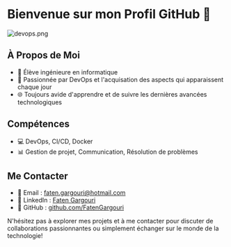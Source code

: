 # Bienvenue sur mon Profil GitHub 👋
![devops.png]([https://github.com/FatenGargouri/FatenGargouri/devops1.png](https://github.com/FatenGargouri/FatenGargouri/blob/main/devops.png))
## À Propos de Moi

- 🔬 Élève ingénieure en informatique
- 🚀 Passionnée par DevOps et l'acquisation des aspects qui apparaissent chaque jour 
- 🌐 Toujours avide d'apprendre et de suivre les dernières avancées technologiques

## Compétences

- 💻 DevOps, CI/CD, Docker
- 📊 Gestion de projet, Communication, Résolution de problèmes

## Me Contacter

- 📧 Email : [faten.gargouri@hotmail.com](mailto:faten.gargouri@hotmail.com)
- 🔗 LinkedIn : [Faten Gargouri](https://www.linkedin.com/in/faten-gargouri/)
- 💼 GitHub : [github.com/FatenGargouri](https://github.com/FatenGargouri)

N'hésitez pas à explorer mes projets et à me contacter pour discuter de collaborations passionnantes ou simplement échanger sur le monde de la technologie!
